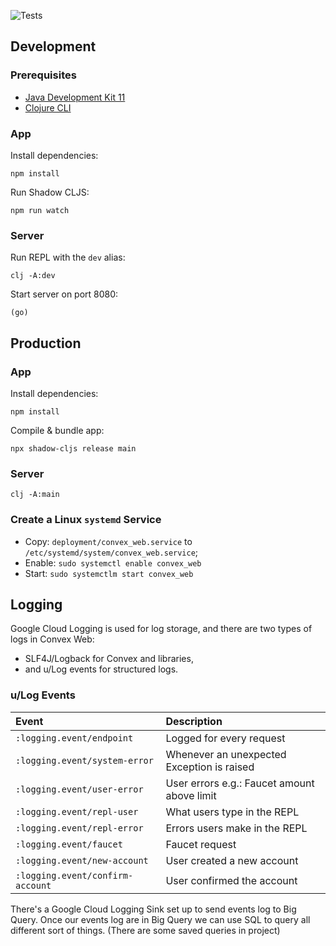 ![Tests](https://github.com/Convex-Dev/convex-web/workflows/Tests/badge.svg)

## Development

### Prerequisites
- [Java Development Kit 11](https://adoptopenjdk.net/)
- [Clojure CLI](https://clojure.org/guides/getting_started#_clojure_installer_and_cli_tools)

### App

Install dependencies:

```
npm install
```

Run Shadow CLJS:
```
npm run watch
```

### Server

Run REPL with the `dev` alias:
```
clj -A:dev
```

Start server on port 8080:
```
(go)
```

## Production

### App

Install dependencies:

```
npm install
```

Compile & bundle app:
```
npx shadow-cljs release main
```

### Server

```
clj -A:main
```

### Create a Linux `systemd` Service

- Copy:
    `deployment/convex_web.service` to `/etc/systemd/system/convex_web.service`;
- Enable:
    `sudo systemctl enable convex_web`
- Start:
    `sudo systemctlm start convex_web`
    
## Logging

Google Cloud Logging is used for log storage, and there are two types of logs in Convex Web:
- SLF4J/Logback for Convex and libraries,
- and u/Log events for structured logs.

### u/Log Events

| Event | Description |
|:--|:--|
| `:logging.event/endpoint` | Logged for every request |
| `:logging.event/system-error` | Whenever an unexpected Exception is raised  |
| `:logging.event/user-error` | User errors e.g.: Faucet amount above limit  |
| `:logging.event/repl-user` | What users type in the REPL  |
| `:logging.event/repl-error` | Errors users make in the REPL  |
| `:logging.event/faucet` | Faucet request  |
| `:logging.event/new-account` | User created a new account |
| `:logging.event/confirm-account` | User confirmed the account  |

There's a Google Cloud Logging Sink set up to send events log to Big Query. Once our events log are in Big Query we can use SQL to query all different sort of things. (There are some saved queries in project)
